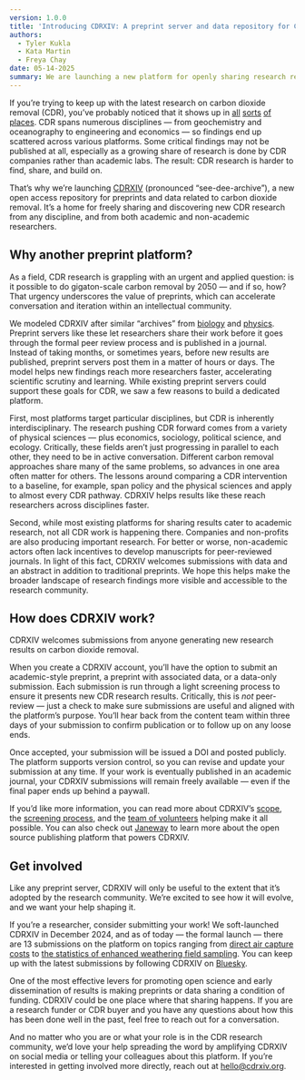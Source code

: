```yaml
---
version: 1.0.0
title: 'Introducing CDRXIV: A preprint server and data repository for CDR'
authors:
  - Tyler Kukla
  - Kata Martin
  - Freya Chay
date: 05-14-2025
summary: We are launching a new platform for openly sharing research results on carbon dioxide removal.
---
```


If you’re trying to keep up with the latest research on carbon dioxide removal (CDR), you’ve probably noticed that it shows up in [all](https://arxiv.org/search/?query=carbon+dioxide+removal&searchtype=all&abstracts=show&order=-announced_date_first&size=50) [sorts](https://eartharxiv.org/repository/search/carbon%20dioxide%20removal/) [of](https://www.preprints.org/search?condition_blocks=%5B%7B%22value%22:%22%5C%22carbon+dioxide+removal%5C%22%22,%22type%22:%22keywords%22,%22operator%22:null%7D,%7B%22value%22:%22%5C%22carbon+dioxide+removal%5C%22%22,%22type%22:%22title%22,%22operator%22:%22OR%22%7D%5D&sort_field=relevance&sort_dir=desc&page=1) [places](https://www.biorxiv.org/search/%2522carbon%252Bdioxide%252Bremoval%2522). CDR spans numerous disciplines — from geochemistry and oceanography to engineering and economics — so findings end up scattered across various platforms. Some critical findings may not be published at all, especially as a growing share of research is done by CDR companies rather than academic labs. The result: CDR research is harder to find, share, and build on.

That’s why we’re launching [CDRXIV](https://cdrxiv.org/) (pronounced “see-dee-archive”), a new open access repository for preprints and data related to carbon dioxide removal. It’s a home for freely sharing and discovering new CDR research from any discipline, and from both academic and non-academic researchers.

## Why another preprint platform?

As a field, CDR research is grappling with an urgent and applied question: is it possible to do gigaton-scale carbon removal by 2050 — and if so, how? That urgency underscores the value of preprints, which can accelerate conversation and iteration within an intellectual community.

We modeled CDRXIV after similar “archives” from [biology](https://www.biorxiv.org/) and [physics](https://arxiv.org/). Preprint servers like these let researchers share their work before it goes through the formal peer review process and is published in a journal. Instead of taking months, or sometimes years, before new results are published, preprint servers post them in a matter of hours or days. The model helps new findings reach more researchers faster, accelerating scientific scrutiny and learning. While existing preprint servers could support these goals for CDR, we saw a few reasons to build a dedicated platform.

First, most platforms target particular disciplines, but CDR is inherently interdisciplinary. The research pushing CDR forward comes from a variety of physical sciences — plus economics, sociology, political science, and ecology. Critically, these fields aren’t just progressing in parallel to each other, they need to be in active conversation. Different carbon removal approaches share many of the same problems, so advances in one area often matter for others. The lessons around comparing a CDR intervention to a baseline, for example, span policy and the physical sciences and apply to almost every CDR pathway. CDRXIV helps results like these reach researchers across disciplines faster.

Second, while most existing platforms for sharing results cater to academic research, not all CDR work is happening there. Companies and non-profits are also producing important research. For better or worse, non-academic actors often lack incentives to develop manuscripts for peer-reviewed journals. In light of this fact, CDRXIV welcomes submissions with data and an abstract in addition to traditional preprints. We hope this helps make the broader landscape of research findings more visible and accessible to the research community.

## How does CDRXIV work?

CDRXIV welcomes submissions from anyone generating new research results on carbon dioxide removal.

When you create a CDRXIV account, you’ll have the option to submit an academic-style preprint, a preprint with associated data, or a data-only submission. Each submission is run through a light screening process to ensure it presents new CDR research results. Critically, this is _not_ peer-review — just a check to make sure submissions are useful and aligned with the platform’s purpose. You’ll hear back from the content team within three days of your submission to confirm publication or to follow up on any loose ends.

Once accepted, your submission will be issued a DOI and posted publicly. The platform supports version control, so you can revise and update your submission at any time. If your work is eventually published in an academic journal, your CDRXIV submissions will remain freely available — even if the final paper ends up behind a paywall.

If you’d like more information, you can read more about CDRXIV’s [scope](https://cdrxiv.org/about/scope), the [screening process](https://cdrxiv.org/about/screening), and the [team of volunteers](https://cdrxiv.org/about/team) helping make it all possible. You can also check out [Janeway](https://janeway.systems/) to learn more about the open source publishing platform that powers CDRXIV.

## Get involved

Like any preprint server, CDRXIV will only be useful to the extent that it’s adopted by the research community. We’re excited to see how it will evolve, and we want your help shaping it.

If you’re a researcher, consider submitting your work! We soft-launched CDRXIV in December 2024, and as of today — the formal launch — there are 13 submissions on the platform on topics ranging from [direct air capture costs](https://cdrxiv.org/preprint/310) to [the statistics of enhanced weathering field sampling](https://cdrxiv.org/preprint/334). You can keep up with the latest submissions by following CDRXIV on [Bluesky](https://web-cdn.bsky.app/profile/cdrxiv.org).

One of the most effective levers for promoting open science and early dissemination of results is making preprints or data sharing a condition of funding. CDRXIV could be one place where that sharing happens. If you are a research funder or CDR buyer and you have any questions about how this has been done well in the past, feel free to reach out for a conversation.

And no matter who you are or what your role is in the CDR research community, we’d love your help spreading the word by amplifying CDRXIV on social media or telling your colleagues about this platform. If you’re interested in getting involved more directly, reach out at [hello@cdrxiv.org](mailto:hello@cdrxiv.org).
